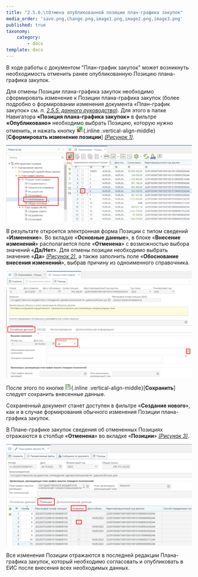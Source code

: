 ```yaml
---
title: "2.5.6.\tОтмена опубликованной позиции план-графика закупок"
media_order: 'save.png,change.png,image1.png,image2.png,image3.png'
published: true
taxonomy:
    category:
        - docs
template: docs
---
```


В ходе работы с документом "План-график закупок" может возникнуть необходимость отменить ранее опубликованную Позицию плана-графика закупок.

Для отмены Позиции плана-графика закупок необходимо сформировать изменение к Позиции плана-графика закупок (более подробно о формировании изменения документа «План-график закупок» см. *п. [2.5.5. данного руководства](/complex-operations/plan-docs-workaround/formirovanie-izmeneniya-dokumenta-plan-grafik-zakupok)*). Для этого в папке Навигатора **«Позиция плана-графика закупок»** в фильтре **«Опубликовано»** необходимо выбрать Позицию, которую нужно отменить, и нажать кнопку ![](change.png){.inline .vertical-align-middle} [**Сформировать изменение позиции**] *[(Рисунок 1)](#ris-01)*.

![Формирование изменения опубликованной позиции план-графика закупок](image1.png?id=ris-01)

В результате откроется электронная форма Позиции с типом сведений «**Изменение**». Во вкладке «**Основные данные**», в блоке «**Внесение изменений**» располагается поле «**Отменена**» с возможностью выбора значений «**Да/Нет**». Для отмены позиции необходимо выбрать значение «**Да**» *[(Рисунок 2)](#ris-02)*, а также заполнить поле «**Обоснование внесения изменений**», выбрав причину из одноименного справочника.

![Отмена позиции план-графика закупок](image2.png?id=ris-02)

После этого по кнопке ![](save.png){.inline .vertical-align-middle}[**Сохранить**] следует сохранить внесенные данные.

Сохраненный документ станет доступен в фильтре «**Создание нового**», как и в случае формирования обычного изменения Позиции плана-графика закупок.

В Плане-графике закупок сведения об отмененных Позициях отражаются в столбце «**Отменена**» во вкладке «**Позиции**» *[(Рисунок 3)](#ris-03)*.

![Позиции план-графика закупок](image3.png?id=ris-03)

Все изменения Позиции отражаются в последней редакции Плана-графика закупок, который необходимо согласовать и опубликовать в ЕИС после внесения всех необходимых данных.